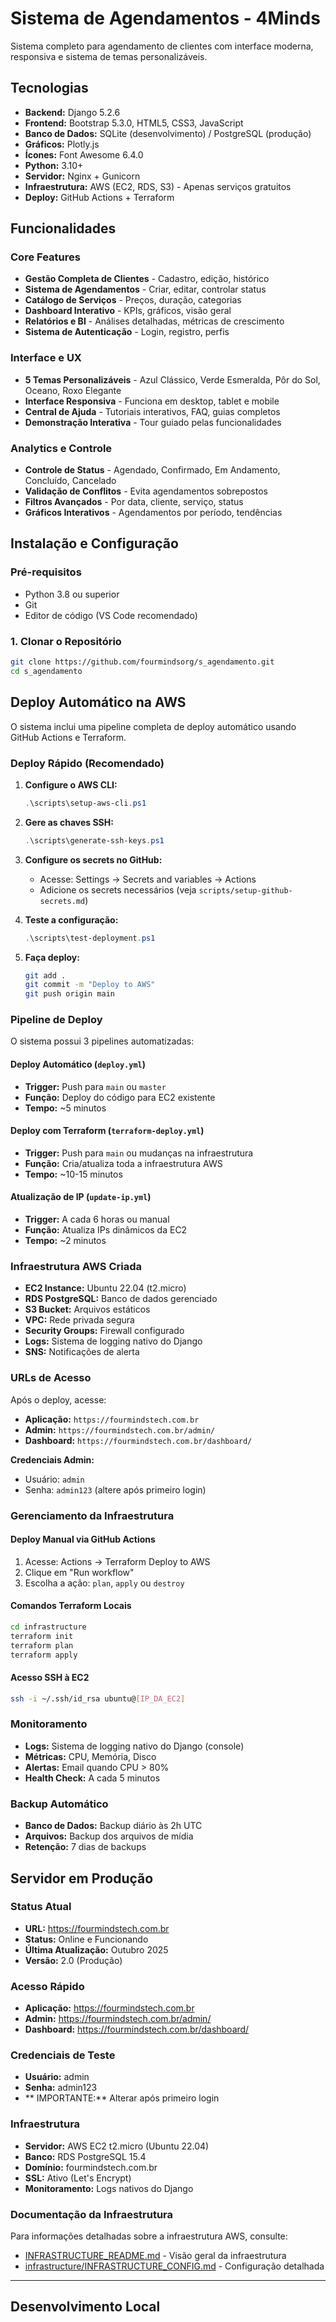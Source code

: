 # Sistema de Agendamentos - 4Minds

Sistema completo para agendamento de clientes com interface moderna, responsiva e sistema de temas personalizáveis.

## Tecnologias

- **Backend:** Django 5.2.6
- **Frontend:** Bootstrap 5.3.0, HTML5, CSS3, JavaScript
- **Banco de Dados:** SQLite (desenvolvimento) / PostgreSQL (produção)
- **Gráficos:** Plotly.js
- **Ícones:** Font Awesome 6.4.0
- **Python:** 3.10+
- **Servidor:** Nginx + Gunicorn
- **Infraestrutura:** AWS (EC2, RDS, S3) - Apenas serviços gratuitos
- **Deploy:** GitHub Actions + Terraform

## Funcionalidades

### **Core Features**
- **Gestão Completa de Clientes** - Cadastro, edição, histórico
- **Sistema de Agendamentos** - Criar, editar, controlar status
- **Catálogo de Serviços** - Preços, duração, categorias
- **Dashboard Interativo** - KPIs, gráficos, visão geral
- **Relatórios e BI** - Análises detalhadas, métricas de crescimento
- **Sistema de Autenticação** - Login, registro, perfis

### **Interface e UX**
- **5 Temas Personalizáveis** - Azul Clássico, Verde Esmeralda, Pôr do Sol, Oceano, Roxo Elegante
- **Interface Responsiva** - Funciona em desktop, tablet e mobile
- **Central de Ajuda** - Tutoriais interativos, FAQ, guias completos
- **Demonstração Interativa** - Tour guiado pelas funcionalidades

### **Analytics e Controle**
- **Controle de Status** - Agendado, Confirmado, Em Andamento, Concluído, Cancelado
- **Validação de Conflitos** - Evita agendamentos sobrepostos
- **Filtros Avançados** - Por data, cliente, serviço, status
- **Gráficos Interativos** - Agendamentos por período, tendências

## Instalação e Configuração

### **Pré-requisitos**
- Python 3.8 ou superior
- Git
- Editor de código (VS Code recomendado)

### **1. Clonar o Repositório**
```bash
git clone https://github.com/fourmindsorg/s_agendamento.git
cd s_agendamento
```

## Deploy Automático na AWS

O sistema inclui uma pipeline completa de deploy automático usando GitHub Actions e Terraform.

### **Deploy Rápido (Recomendado)**

1. **Configure o AWS CLI:**
   ```powershell
   .\scripts\setup-aws-cli.ps1
   ```

2. **Gere as chaves SSH:**
   ```powershell
   .\scripts\generate-ssh-keys.ps1
   ```

3. **Configure os secrets no GitHub:**
   - Acesse: Settings → Secrets and variables → Actions
   - Adicione os secrets necessários (veja `scripts/setup-github-secrets.md`)

4. **Teste a configuração:**
   ```powershell
   .\scripts\test-deployment.ps1
   ```

5. **Faça deploy:**
   ```bash
   git add .
   git commit -m "Deploy to AWS"
   git push origin main
   ```

### **Pipeline de Deploy**

O sistema possui 3 pipelines automatizadas:

#### **Deploy Automático** (`deploy.yml`)
- **Trigger:** Push para `main` ou `master`
- **Função:** Deploy do código para EC2 existente
- **Tempo:** ~5 minutos

#### **Deploy com Terraform** (`terraform-deploy.yml`)
- **Trigger:** Push para `main` ou mudanças na infraestrutura
- **Função:** Cria/atualiza toda a infraestrutura AWS
- **Tempo:** ~10-15 minutos

#### **Atualização de IP** (`update-ip.yml`)
- **Trigger:** A cada 6 horas ou manual
- **Função:** Atualiza IPs dinâmicos da EC2
- **Tempo:** ~2 minutos

### **Infraestrutura AWS Criada**

- **EC2 Instance:** Ubuntu 22.04 (t2.micro)
- **RDS PostgreSQL:** Banco de dados gerenciado
- **S3 Bucket:** Arquivos estáticos
- **VPC:** Rede privada segura
- **Security Groups:** Firewall configurado
- **Logs:** Sistema de logging nativo do Django
- **SNS:** Notificações de alerta

### **URLs de Acesso**

Após o deploy, acesse:
- **Aplicação:** `https://fourmindstech.com.br`
- **Admin:** `https://fourmindstech.com.br/admin/`
- **Dashboard:** `https://fourmindstech.com.br/dashboard/`

**Credenciais Admin:**
- Usuário: `admin`
- Senha: `admin123` (altere após primeiro login)

### **Gerenciamento da Infraestrutura**

#### Deploy Manual via GitHub Actions
1. Acesse: Actions → Terraform Deploy to AWS
2. Clique em "Run workflow"
3. Escolha a ação: `plan`, `apply` ou `destroy`

#### Comandos Terraform Locais
```bash
cd infrastructure
terraform init
terraform plan
terraform apply
```

#### Acesso SSH à EC2
```bash
ssh -i ~/.ssh/id_rsa ubuntu@[IP_DA_EC2]
```

### **Monitoramento**

- **Logs:** Sistema de logging nativo do Django (console)
- **Métricas:** CPU, Memória, Disco
- **Alertas:** Email quando CPU > 80%
- **Health Check:** A cada 5 minutos

### **Backup Automático**

- **Banco de Dados:** Backup diário às 2h UTC
- **Arquivos:** Backup dos arquivos de mídia
- **Retenção:** 7 dias de backups

## Servidor em Produção

### **Status Atual**
- **URL:** https://fourmindstech.com.br
- **Status:** Online e Funcionando
- **Última Atualização:** Outubro 2025
- **Versão:** 2.0 (Produção)

### **Acesso Rápido**
- **Aplicação:** https://fourmindstech.com.br
- **Admin:** https://fourmindstech.com.br/admin/
- **Dashboard:** https://fourmindstech.com.br/dashboard/

### **Credenciais de Teste**
- **Usuário:** admin
- **Senha:** admin123
- ** IMPORTANTE:** Alterar após primeiro login

### **Infraestrutura**
- **Servidor:** AWS EC2 t2.micro (Ubuntu 22.04)
- **Banco:** RDS PostgreSQL 15.4
- **Domínio:** fourmindstech.com.br
- **SSL:** Ativo (Let's Encrypt)
- **Monitoramento:** Logs nativos do Django

### **Documentação da Infraestrutura**
Para informações detalhadas sobre a infraestrutura AWS, consulte:
- [INFRASTRUCTURE_README.md](./INFRASTRUCTURE_README.md) - Visão geral da infraestrutura
- [infrastructure/INFRASTRUCTURE_CONFIG.md](./infrastructure/INFRASTRUCTURE_CONFIG.md) - Configuração detalhada

---

## Desenvolvimento Local